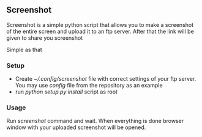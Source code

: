 ## Screenshot

Screenshot is a simple python script that allows you to make a screenshot of the entire screen and upload it to an ftp server. After that the link will be given to share you screenshot

Simple as that

### Setup

* Create *~/.config/screenshot* file with correct settings of your ftp server. You may use *config* file from the repository as an example
* run *python setup.py install* script as root

### Usage

Run *screenshot* command and wait. When everything is done browser window with your uploaded screenshot will be opened.

